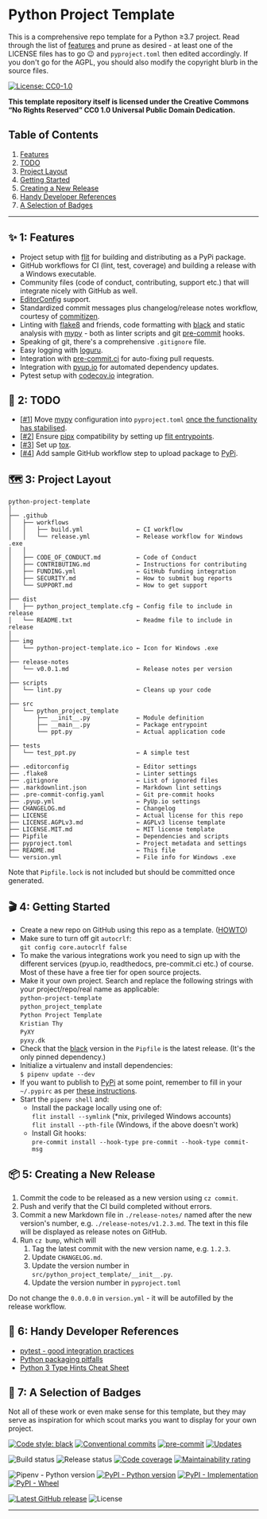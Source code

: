 # Python Project Template

This is a comprehensive repo template for a Python &geq;3.7 project. Read
through the list of [features](#-1-features) and prune as desired - at
least one of the LICENSE files has to go :wink: and `pyproject.toml`
then edited accordingly. If you don't go for the AGPL, you should also
modify the copyright blurb in the source files.

[![License: CC0-1.0][license-badge-img-cc0]][license-badge-href-cc0]

**This template repository itself is licensed under the Creative Commons
“No Rights Reserved” CC0 1.0 Universal Public Domain Dedication.**

## Table of Contents

1. [Features](#-1-features)
1. [TODO](#-2-todo)
1. [Project Layout](#%EF%B8%8F-3-project-layout)
1. [Getting Started](#-4-getting-started)
1. [Creating a New Release](#-5-creating-a-new-release)
1. [Handy Developer References](#-6-handy-developer-references)
1. [A Selection of Badges](#-7-a-selection-of-badges)

---

## ✨ 1: Features

* Project setup with [flit] for building and distributing as a PyPi package.
* GitHub workflows for CI (lint, test, coverage) and building a release
  with a Windows executable.
* Community files (code of conduct, contributing, support etc.) that will
  integrate nicely with GitHub as well.
* [EditorConfig] support.
* Standardized commit messages plus changelog/release notes workflow,
  courtesy of [commitizen].
* Linting with [flake8] and friends, code formatting with [black][black-badge-href]
  and static analysis with [mypy] - both as linter scripts and git
  [pre-commit][pre-commit-badge-href] hooks.
* Speaking of git, there's a comprehensive `.gitignore` file.
* Easy logging with [loguru].
* Integration with [pre-commit.ci][pre-commit-ci] for auto-fixing pull requests.
* Integration with [pyup.io](https://pyup.io) for automated dependency updates.
* Pytest setup with [codecov.io](https://codecov.io) integration.

## 👷 2: TODO

* [[#1](https://github.com/pyxy-dk/python-project-template/issues/1)]
  Move [mypy] configuration into `pyproject.toml`
  [once the functionality has stabilised](https://github.com/python/mypy/issues/5205#issuecomment-832779057).
* [[#2](https://github.com/pyxy-dk/python-project-template/issues/2)] Ensure
  [pipx](https://pipxproject.github.io/pipx/) compatibility by setting up
  [flit entrypoints](https://flit.readthedocs.io/en/latest/pyproject_toml.html#scripts-section).
* [[#3](https://github.com/pyxy-dk/python-project-template/issues/3)] Set up [tox].
* [[#4](https://github.com/pyxy-dk/python-project-template/issues/4)] Add sample
  GitHub workflow step to upload package to [PyPi].

## 🗺️ 3: Project Layout

```text
python-project-template
│
├── .github
│   ├── workflows
│   │   ├── build.yml               ← CI workflow
│   │   └── release.yml             ← Release workflow for Windows .exe
│   │
│   ├── CODE_OF_CONDUCT.md          ← Code of Conduct
│   ├── CONTRIBUTING.md             ← Instructions for contributing
│   ├── FUNDING.yml                 ← GitHub funding integration
│   ├── SECURITY.md                 ← How to submit bug reports
│   └── SUPPORT.md                  ← How to get support
│
├── dist
│   ├── python_project_template.cfg ← Config file to include in release
│   └── README.txt                  ← Readme file to include in release
│
├── img
│   └── python-project-template.ico ← Icon for Windows .exe
│
├── release-notes
│   └── v0.0.1.md                   ← Release notes per version
│
├── scripts
│   └── lint.py                     ← Cleans up your code
│
├── src
│   └── python_project_template
│       ├── __init__.py             ← Module definition
│       ├── __main__.py             ← Package entrypoint
│       └── ppt.py                  ← Actual application code
│
├── tests
│   └── test_ppt.py                 ← A simple test
│
├── .editorconfig                   ← Editor settings
├── .flake8                         ← Linter settings
├── .gitignore                      ← List of ignored files
├── .markdownlint.json              ← Markdown lint settings
├── .pre-commit-config.yaml         ← Git pre-commit hooks
├── .pyup.yml                       ← PyUp.io settings
├── CHANGELOG.md                    ← Changelog
├── LICENSE                         ← Actual license for this repo
├── LICENSE.AGPLv3.md               ← AGPLv3 license template
├── LICENSE.MIT.md                  ← MIT license template
├── Pipfile                         ← Dependencies and scripts
├── pyproject.toml                  ← Project metadata and settings
├── README.md                       ← This file
└── version.yml                     ← File info for Windows .exe
```

Note that `Pipfile.lock` is not included but should be committed once generated.

## 🎬 4: Getting Started

* Create a new repo on GitHub using this repo as a template. ([HOWTO])
* Make sure to turn off git `autocrlf`:\
  `git config core.autocrlf false`
* To make the various integrations work you need to sign up with the
  different services (pyup.io, readthedocs, pre-commit.ci etc.) of
  course. Most of these have a free tier for open source projects.
* Make it your own project. Search and replace the following strings
  with your project/repo/real name as applicable:\
  `python-project-template`\
  `python_project_template`\
  `Python Project Template`\
  `Kristian Thy`\
  `PyXY`\
  `pyxy.dk`
* Check that the [black][black-badge-href] version in the `Pipfile` is
  the latest release. (It's the only pinned dependency.)
* Initialize a virtualenv and install dependencies:\
  `$ pipenv update --dev`
* If you want to publish to [PyPi] at some point, remember to fill in
  your `~/.pypirc` as per [these instructions][antonz].
* Start the `pipenv shell` and:
  * Install the package locally using one of:\
    `flit install --symlink` (*nix, privileged Windows accounts)\
    `flit install --pth-file` (Windows, if the above doesn't work)
  * Install Git hooks:\
    `pre-commit install --hook-type pre-commit --hook-type commit-msg`

## 📦 5: Creating a New Release

1. Commit the code to be released as a new version using `cz commit`.
1. Push and verify that the CI build completed without errors.
1. Commit a new Markdown file in `./release-notes/` named after the new version's
   number, e.g. `./release-notes/v1.2.3.md`. The text in this file will be displayed
   as release notes on GitHub.
1. Run `cz bump`, which will
    1. Tag the latest commit with the new version name, e.g. `1.2.3`.
    1. Update `CHANGELOG.md`.
    1. Update the version number in `src/python_project_template/__init__.py`.
    1. Update the version number in `pyproject.toml`

Do not change the `0.0.0.0` in `version.yml` - it will be autofilled by the
release workflow.

## 📜 6: Handy Developer References

* [pytest - good integration practices](https://docs.pytest.org/en/6.2.x/goodpractices.html)
* [Python packaging pitfalls](https://blog.ionelmc.ro/2014/06/25/python-packaging-pitfalls/)
* [Python 3 Type Hints Cheat Sheet](https://mypy.readthedocs.io/en/latest/cheat_sheet_py3.html)

## 🥇 7: A Selection of Badges

Not all of these work or even make sense for this template, but they may serve
as inspiration for which scout marks you want to display for your own project.

[![Code style: black][black-badge-img]][black-badge-href]
[![Conventional commits][conventional-commits-badge-img]][conventional-commits-badge-href]
[![pre-commit][pre-commit-badge-img]][pre-commit-badge-href]
[![Updates][pyup-badge-img]][pyup-badge-href]

![Build status][github-actions-build-badge-img]
![Release status][github-actions-release-badge-img]
[![Code coverage][codecov-badge-img]][codecov-badge-href]
[![Maintainability rating][sonarcloud-badge-img]][sonarcloud-badge-href]

![Pipenv - Python version][pipenv-badge-img]
[![PyPI - Python version][pypi-badge-img-pyv]][pypi-badge-href]
[![PyPI - Implementation][pypi-badge-img-impl]][pypi-badge-href]
[![PyPI - Wheel][pypi-badge-img-whl]][pypi-badge-href]

[![Latest GitHub release][release-badge-img]][release-badge-href]
![License][license-badge-img]

---

[antonz]: https://antonz.org/python-packaging/
[black-badge-href]: https://github.com/psf/black
[black-badge-img]: https://img.shields.io/badge/code%20style-black-000000.svg
[codecov-badge-href]: https://codecov.io/gh/pyxy-dk/python-project-template
[codecov-badge-img]: https://codecov.io/gh/pyxy-dk/python-project-template/branch/main/graph/badge.svg
[commitizen]: https://commitizen-tools.github.io/commitizen/
[conventional-commits-badge-href]: https://www.conventionalcommits.org/en/v1.0.0/
[conventional-commits-badge-img]: https://img.shields.io/badge/conventional%20commits-1.0.0-blue.svg
[EditorConfig]: https://editorconfig.org/
[flake8]: https://flake8.pycqa.org/
[flit]: https://pypi.org/project/flit/
[github-actions-build-badge-img]: https://github.com/pyxy-dk/python-project-template/workflows/build/badge.svg
[github-actions-release-badge-img]: https://github.com/pyxy-dk/python-project-template/workflows/release/badge.svg
[HOWTO]: https://docs.github.com/en/github/creating-cloning-and-archiving-repositories/creating-a-repository-from-a-template
[license-badge-img]: https://img.shields.io/github/license/pyxy-dk/python-project-template
[license-badge-href-cc0]: http://creativecommons.org/publicdomain/zero/1.0/
[license-badge-img-cc0]: https://licensebuttons.net/l/zero/1.0/88x31.png
[loguru]: https://github.com/Delgan/loguru
[mypy]: https://mypy.readthedocs.io/en/latest/config_file.html#the-mypy-configuration-file
[pipenv-badge-img]: https://img.shields.io/github/pipenv/locked/python-version/pyxy-dk/python-project-template
[pre-commit-badge-href]: https://github.com/pre-commit/pre-commit
[pre-commit-badge-img]: https://img.shields.io/badge/pre--commit-enabled-brightgreen?logo=pre-commit&logoColor=white
[pre-commit-ci]: https://pre-commit.ci/
[PyPi]: https://pypi.org/
[pypi-badge-href]: https://pypi.org/project/python-project-template/
[pypi-badge-img-impl]: https://img.shields.io/pypi/implementation/python-project-template
[pypi-badge-img-pyv]: https://img.shields.io/pypi/pyversions/python-project-template
[pypi-badge-img-whl]: https://img.shields.io/pypi/wheel/python-project-template
[pyup-badge-href]: https://pyup.io/repos/github/pyxy-dk/python-project-template/
[pyup-badge-img]: https://pyup.io/repos/github/pyxy-dk/python-project-template/shield.svg
[release-badge-img]: https://img.shields.io/github/v/release/pyxy-dk/python-project-template?sort=semver
[release-badge-href]: https://github.com/pyxy-dk/python-project-template/releases
[sonarcloud-badge-href]: https://sonarcloud.io/dashboard?id=kthy_python-project-template
[sonarcloud-badge-img]: https://sonarcloud.io/api/project_badges/measure?project=kthy_python-project-template&metric=sqale_rating
[tox]: https://tox.readthedocs.io/en/latest/
